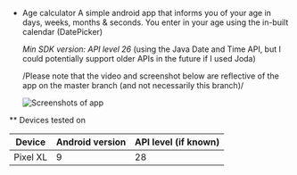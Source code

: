 * Age calculator
  A simple android app that informs you of your age in days, weeks, months & seconds.
  You enter in your age using the in-built calendar (DatePicker)

  *Min SDK version: API level 26* (using the Java Date and Time API, but I could potentially 
  support older APIs in the future if I used Joda)

  /Please note that the video and screenshot below are reflective of the app on the master branch (and not necessarily this branch)/

   ![Screenshots of app](/repoMedia/bothScreen.png)

** Devices tested on
      
   Device   | Android version | API level (if known) |
   ---------|-----------------|----------------------|
   Pixel XL | 9               | 28                   |
   
